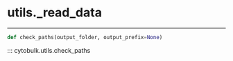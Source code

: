 # utils._read_data

----------
```python
def check_paths(output_folder, output_prefix=None)
```
::: cytobulk.utils.check_paths
